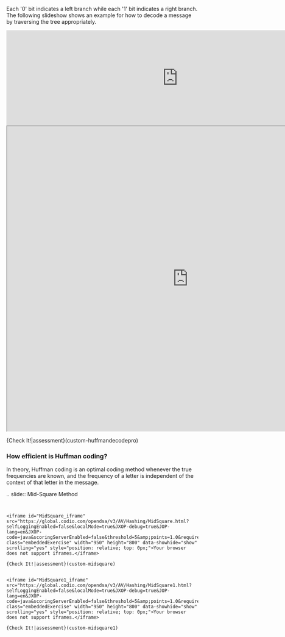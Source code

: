 Each '0' bit indicates a left branch while each '1' bit indicates a right branch. The following slideshow shows an example for how to decode a message by traversing the tree appropriately.


<iframe id="huffmanDecodeCON_iframe" src="https://global.codio.com/opendsa/v3/jsav/iframe/v6/huffmandecodecon.html" width="900" height="250" scrolling="no" style="position: relative; top: 0px; border: 0; margin: 0; overflow: hidden;">Your browser does not support iframes.</iframe>
<br/>


<iframe id="HuffmanDecodePRO_iframe" src="https://global.codio.com/opendsa/v3/Exercises/Binary/HuffmanDecodePRO.html?selfLoggingEnabled=false&localMode=true&JXOP-debug=true&JOP-lang=en&JXOP-code=java&scoringServerEnabled=false&threshold=5&amp;points=1.0&required=True" class="embeddedExercise" width="950" height="800" data-showhide="show" scrolling="yes" style="position: relative; top: 0px;">Your browser does not support iframes.</iframe>

{Check It!|assessment}(custom-huffmandecodepro)





### How efficient is Huffman coding?

In theory, Huffman coding is an optimal coding method whenever the true frequencies are known, and the frequency of a letter is independent of the context of that letter in the message.

.. slide:: Mid-Square Method

```   ![Mid-square method example](Images/MidSquare.png)


<iframe id="MidSquare_iframe" src="https://global.codio.com/opendsa/v3/AV/Hashing/MidSquare.html?selfLoggingEnabled=false&localMode=true&JXOP-debug=true&JOP-lang=en&JXOP-code=java&scoringServerEnabled=false&threshold=5&amp;points=1.0&required=True" class="embeddedExercise" width="950" height="800" data-showhide="show" scrolling="yes" style="position: relative; top: 0px;">Your browser does not support iframes.</iframe>

{Check It!|assessment}(custom-midsquare)


<iframe id="MidSquare1_iframe" src="https://global.codio.com/opendsa/v3/AV/Hashing/MidSquare1.html?selfLoggingEnabled=false&localMode=true&JXOP-debug=true&JOP-lang=en&JXOP-code=java&scoringServerEnabled=false&threshold=5&amp;points=1.0&required=True" class="embeddedExercise" width="950" height="800" data-showhide="show" scrolling="yes" style="position: relative; top: 0px;">Your browser does not support iframes.</iframe>

{Check It!|assessment}(custom-midsquare1)

```
